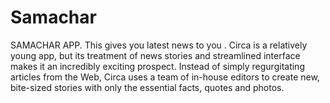 # Samachar
SAMACHAR APP. This gives you latest news to you .
Circa is a relatively young app, but its treatment of news stories and streamlined interface makes it an incredibly exciting prospect.
Instead of simply regurgitating articles from the Web, Circa uses a team of in-house editors to create new, bite-sized stories with only the essential facts, quotes and photos.
